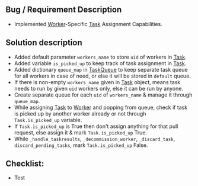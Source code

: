 ## Bug / Requirement Description

* Implemented [Worker](https://testplan.readthedocs.io/en/24.9.2/_modules/testplan/runners/pools/base.html#Worker)-Specific [Task](https://testplan.readthedocs.io/en/24.9.2/_modules/testplan/runners/pools/tasks/base.html#Task) Assignment Capabilities. 

## Solution description

* Added default parameter `workers_name` to store `uid` of workers in [Task](https://testplan.readthedocs.io/en/24.9.2/_modules/testplan/runners/pools/tasks/base.html#Task).
* Added variable `is_picked_up` to keep track of task assignment in [Task](https://testplan.readthedocs.io/en/24.9.2/_modules/testplan/runners/pools/tasks/base.html#Task).
* Added dictionary `queue_map` in [TaskQueue](https://testplan.readthedocs.io/en/24.9.2/_modules/testplan/runners/pools/base.html#TaskQueue) to keep separate task queue for all workers in case of need, or else it will be stored in `default` queue. 
* If there is non-empty `workers_name` given in [Task](https://testplan.readthedocs.io/en/24.9.2/_modules/testplan/runners/pools/tasks/base.html#Task) object, means task needs to run by given `uid` workers only, else it can be run by anyone.
* Create separate queue for each `uid` of `workers_name` & manage it through `queue_map`.
* While assigning [Task](https://testplan.readthedocs.io/en/24.9.2/_modules/testplan/runners/pools/tasks/base.html#Task) to [Worker](https://testplan.readthedocs.io/en/24.9.2/_modules/testplan/runners/pools/base.html#Worker) and popping from queue, check if task is picked up by another worker already or not through `Task.is_picked_up` variable.
* If `Task.is_picked_up` is True then don't assign anything for that pull request, else assign it & mark `Task.is_picked_up` True.
* While `_handle_taskresults`, `_decommission_worker`, `_discard_task`, `discard_pending_tasks`, mark `Task.is_picked_up` False.

## Checklist:
-  Test